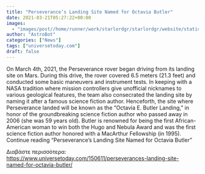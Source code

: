 ```yaml
---
title: "Perseverance’s Landing Site Named for Octavia Butler"
date: 2021-03-21T05:27:22+00:00
images:
  - "images/post//home/runner/work/starlordgr/starlordgr/website/static/images/post/jpegPIA24483.width-1600.jpg"
author: "AstroBot"
categories: ["News"]
tags: ["universetoday.com"]
draft: false
---
```


On March 4th, 2021, the Perseverance rover began driving from its landing site on Mars. During this drive, the rover covered 6.5 meters (21.3 feet) and conducted some basic maneuvers and instrument tests. In keeping with a NASA tradition where mission controllers give unofficial nicknames to various geological features, the team also consecrated the landing site by naming it after a famous science fiction author. Henceforth, the site where Perseverance landed will be known as the “Octavia E. Butler Landing,” in honor of the groundbreaking science fiction author who passed away in 2006 (she was 59 years old). Butler is renowned for being the first African-American woman to win both the Hugo and Nebula Award and was the first science fiction author honored with a MacArthur Fellowship (in 1995).  Continue reading “Perseverance’s Landing Site Named for Octavia Butler” 

Διαβάστε περισσότερα: https://www.universetoday.com/150611/perseverances-landing-site-named-for-octavia-butler/
